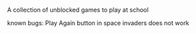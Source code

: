 A collection of unblocked games to play at school

known bugs: Play Again button in space invaders does not work

